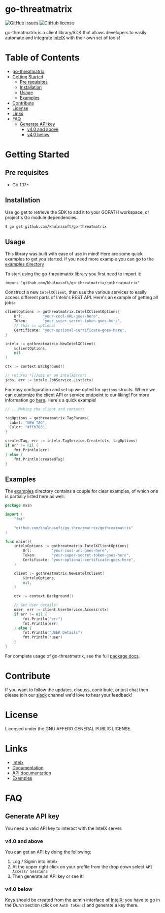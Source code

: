 # go-threatmatrix
[![GitHub issues](https://img.shields.io/github/issues/khulnasoft/go-threatmatrix?style=plastic)](https://github.com/khulnasoft/go-threatmatrix/issues)
[![GitHub license](https://img.shields.io/github/license/khulnasoft/go-threatmatrix?style=plastic)](https://github.com/khulnasoft/go-threatmatrix/blob/main/LICENSE)

go-threatmatrix is a client library/SDK that allows developers to easily automate and integrate [IntelX](https://github.com/khulnasoft/IntelX) with their own set of tools!

<!-- omit in toc -->
# Table of Contents
- [go-threatmatrix](#go-threatmatrix)
- [Getting Started](#getting-started)
	- [Pre requisites](#pre-requisites)
	- [Installation](#installation)
	- [Usage](#usage)
	- [Examples](#examples)
- [Contribute](#contribute)
- [License](#liscence)
- [Links](#links)
- [FAQ](#faq)
	- [Generate API key](#generate-api-key)
		- [v4.0 and above](#v40-and-above)
		- [v4.0 below](#v40-below)



# Getting Started

## Pre requisites
- Go 1.17+

## Installation
Use go get to retrieve the SDK to add it to your GOPATH workspace, or project's Go module dependencies.

```bash
$ go get github.com/khulnasoft/go-threatmatrix
```

## Usage
This library was built with ease of use in mind! Here are some quick examples to get you started. If you need more example you can go to the [examples directory](./examples/)

To start using the go-threatmatrix library you first need to import it:
```
import "github.com/khulnasoft/go-threatmatrix/gothreatmatrix"
```
Construct a new `IntelXClient`, then use the various services to easily access different parts of Intelx's REST API. Here's an example of getting all jobs:

```Go
clientOptions := gothreatmatrix.IntelXClientOptions{
	Url:         "your-cool-URL-goes-here",
	Token:       "your-super-secret-token-goes-here",
	// This is optional
	Certificate: "your-optional-certificate-goes-here",
}

intelx := gothreatmatrix.NewIntelXClient(
	&clientOptions,
	nil
)

ctx := context.Background()

// returns *[]Jobs or an IntelXError!
jobs, err := intelx.JobService.List(ctx)
```
For easy configuration and set up we opted for `options` structs. Where we can customize the client API or service endpoint to our liking! For more information go [here](). Here's a quick example!

```Go
// ...Making the client and context!

tagOptions = gothreatmatrix.TagParams{
  Label: "NEW TAG",
  Color: "#ffb703",
}

createdTag, err := intelx.TagService.Create(ctx, tagOptions)
if err != nil {
	fmt.Println(err)
} else {
	fmt.Println(createdTag)
}
```
## Examples
The [examples](./examples/) directory contains a couple for clear examples, of which one is partially listed here as well:

```Go
package main

import (
	"fmt"

	"github.com/khulnasoft/go-threatmatrix/gothreatmatrix"
)

func main(){
	intelxOptions := gothreatmatrix.IntelXClientOptions{
		Url:         "your-cool-url-goes-here",
		Token:       "your-super-secret-token-goes-here",
		Certificate: "your-optional-certificate-goes-here",
	}	

	client := gothreatmatrix.NewIntelXClient(
		&intelxOptions,
		nil,
	)

	ctx := context.Background()

	// Get User details!
	user, err := client.UserService.Access(ctx)
	if err != nil {
		fmt.Println("err")
		fmt.Println(err)
	} else {
		fmt.Println("USER Details")
		fmt.Println(*user)
	}
}

```
For complete usage of go-threatmatrix, see the full [package docs](https://pkg.go.dev/github.com/khulnasoft/go-threatmatrix).

# Contribute
If you want to follow the updates, discuss, contribute, or just chat then please join our [slack](https://honeynetpublic.slack.com/archives/C01KVGMAKL6) channel we'd love to hear your feedback!

# License
Licensed under the GNU AFFERO GENERAL PUBLIC LICENSE.

# Links
- [Intelx](https://github.com/khulnasoft/IntelX)
- [Documentation](https://intelx.readthedocs.io/en/latest/)
- [API documentation](https://intelx.readthedocs.io/en/latest/Redoc.html)
- [Examples](./examples/)

# FAQ
## Generate API key
You need a valid API key to interact with the IntelX server.
### v4.0 and above
You can get an API by doing the following:
1. Log / Signin into intelx
2. At the upper right click on your profile from the drop down select `API Access/ Sessions`
3. Then generate an API key or see it!

### v4.0 below
Keys should be created from the admin interface of [IntelX](https://github.com/khulnasoft/intelx): you have to go in the *Durin* section (click on `Auth tokens`) and generate a key there.
